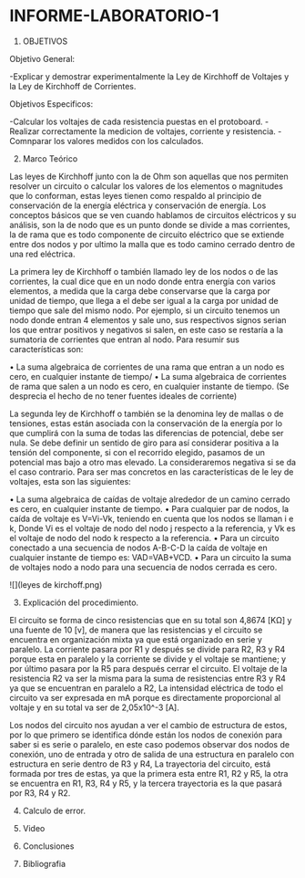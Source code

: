 # INFORME-LABORATORIO-1
1) OBJETIVOS

Objetivo General: 

-Explicar y demostrar experimentalmente la Ley de Kirchhoff de Voltajes y la Ley de Kirchhoff de Corrientes.

Objetivos Especificos:

-Calcular los voltajes de cada resistencia puestas en el protoboard.
-Realizar correctamente la medicion de voltajes, corriente y resistencia.
-Comnparar los valores medidos con los calculados.

2) Marco Teórico

Las leyes de Kirchhoff junto con la de Ohm son aquellas que nos permiten resolver un circuito o calcular los valores de los elementos o magnitudes que lo conforman, estas leyes tienen como respaldo al principio de conservación de la energía eléctrica y conservación de energía.
Los conceptos básicos que se ven cuando hablamos de circuitos eléctricos y su análisis, son la de nodo que es un punto donde se divide a mas corrientes, la de rama que es todo componente de circuito eléctrico que se extiende entre dos nodos y por ultimo la malla que es todo camino cerrado dentro de una red eléctrica.

La primera ley de Kirchhoff o también llamado ley de los nodos o de las corrientes, la cual dice que en un nodo donde entra energía con varios elementos, a medida que la carga debe conservarse que la carga por unidad de tiempo, que llega a el debe ser igual a la carga por unidad de tiempo que sale del mismo nodo.
Por ejemplo, si un circuito tenemos un nodo donde entran 4 elementos y sale uno, sus respectivos signos serian los que entrar positivos y negativos si salen, en este caso se restaría a la sumatoria de corrientes que entran al nodo. Para resumir sus características son:

•	La suma algebraica de corrientes de una rama que entran a un nodo es cero, en cualquier instante de tiempo/
•	La suma algebraica de corrientes de rama que salen a un nodo es cero, en cualquier instante de tiempo. (Se desprecia el hecho de no tener fuentes ideales de corriente)


La segunda ley de Kirchhoff o también se la denomina ley de mallas o de tensiones, estas están asociada con la conservación de la energía por lo que cumplirá con la suma de todas las diferencias de potencial, debe ser nula. Se debe definir un sentido de giro para así considerar positiva a la tensión del componente, si con el recorrido elegido, pasamos de un potencial mas bajo a otro mas elevado. La consideraremos negativa si se da el caso contrario. Para ser mas concretos en las características de le ley de voltajes, esta son las siguientes:

•	La suma algebraica de caídas de voltaje alrededor de un camino cerrado es cero, en cualquier instante de tiempo.
•	Para cualquier par de nodos, la caída de voltaje es V=Vi-Vk, teniendo en cuenta que los nodos se llaman i e k, Donde Vi es el voltaje de nodo del nodo j respecto a la referencia, y Vk es el voltaje de nodo del nodo k respecto a la referencia.
•	Para un circuito conectado a una secuencia de nodos A-B-C-D la caída de voltaje en cualquier instante de tiempo es: VAD=VAB+VCD.
•	Para un circuito la suma de voltajes nodo a nodo para una secuencia de nodos cerrada es cero.

![](leyes de kirchoff.png)

3) Explicación del procedimiento.

El circuito se forma de cinco resistencias que en su total son 4,8674 [KΩ] y una fuente de 10 [v], de manera que las resistencias y el circuito se encuentra en organización mixta ya que está organizado en serie y paralelo. La corriente pasara por R1 y después se divide para R2, R3 y R4 porque esta en paralelo y la corriente se divide y el voltaje se mantiene; y por último pasara por la R5 para después cerrar el circuito. El voltaje de la resistencia R2 va ser la misma para la suma de resistencias entre R3 y R4 ya que se encuentran en paralelo a R2, La intensidad eléctrica de todo el circuito va ser expresada en mA porque es directamente proporcional al voltaje y en su total va ser de 2,05x10^-3 [A].

Los nodos del circuito nos ayudan a ver el cambio de estructura de estos, por lo que primero  se identifica dónde están los nodos de conexión para saber si es serie o paralelo, en este caso podemos observar dos nodos de conexión, uno de entrada y otro de salida de una estructura en paralelo con estructura en serie dentro de R3 y R4, La trayectoria del circuito, está formada por tres de estas, ya que la primera esta entre R1, R2 y R5, la otra se encuentra en R1, R3, R4 y R5, y la tercera trayectoria es la que pasará por R3, R4 y R2.

4) Calculo de error.

5) Video

6) Conclusiones

7) Bibliografia


